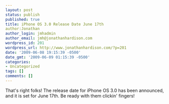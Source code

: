 ```yaml
---
layout: post
status: publish
published: true
title: iPhone OS 3.0 Release Date June 17th
author:Jonathan
author_login: jmhadmin
author_email: jmh@jonathanhardison.com
wordpress_id: 201
wordpress_url: http://www.jonathanhardison.com/?p=201
date: '2009-06-08 19:15:39 -0500'
date_gmt: '2009-06-09 01:15:39 -0500'
categories:
- Uncategorized
tags: []
comments: []
---
```

That's right folks! The release date for iPhone OS 3.0 has been announced, and it is set for June 17th. Be ready with them clickin' fingers!
